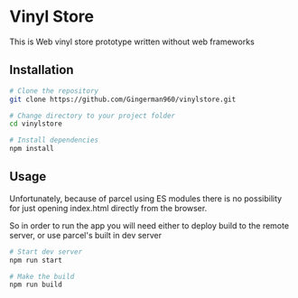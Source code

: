# Vinyl Store

This is Web vinyl store prototype written without web frameworks

## Installation

```bash
# Clone the repository
git clone https://github.com/Gingerman960/vinylstore.git

# Change directory to your project folder
cd vinylstore

# Install dependencies
npm install
```

## Usage
Unfortunately, because of parcel using ES modules there is no possibility for just opening index.html directly from the browser.

So in order to run the app you will need either to deploy build to the remote server, or use parcel's built in dev server

```bash
# Start dev server
npm run start

# Make the build
npm run build
```
